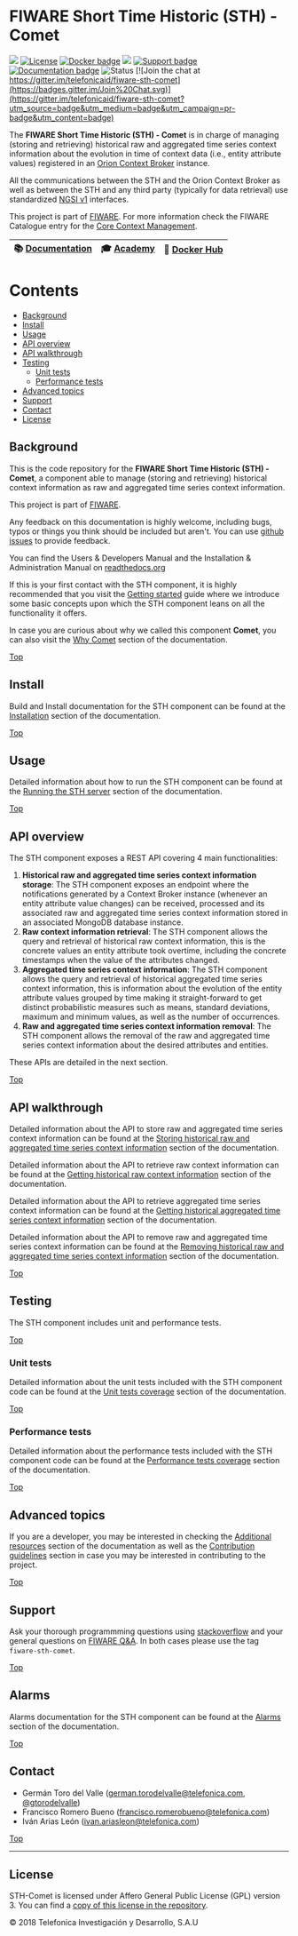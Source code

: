 # <a name="top"></a>FIWARE Short Time Historic (STH) - Comet

[![](https://nexus.lab.fiware.org/repository/raw/public/badges/chapters/core.svg)](https://www.fiware.org/developers/catalogue/)
[![License](https://img.shields.io/github/license/telefonicaid/fiware-sth-comet.svg)](https://opensource.org/licenses/AGPL-3.0)
[![Docker badge](https://img.shields.io/docker/pulls/fiware/sth-comet.svg)](https://hub.docker.com/r/fiware/sth-comet-ngsi/)
[![](https://img.shields.io/badge/tag-fiware--sth-comet-orange.svg?logo=stackoverflow)](http://stackoverflow.com/questions/tagged/fiware-sth-comet)
[![Support badge]( https://img.shields.io/badge/support-askbot-yellowgreen.svg)](https://ask.fiware.org/questions/scope%3Aall/tags%3Asth-comet/)
<br/>
[![Documentation badge](https://readthedocs.org/projects/fiware-sth-comet/badge/?version=latest)](http://fiware-sth-comet.rtfd.io)
![Status](https://nexus.lab.fiware.org/static/badges/statuses/cygnus.svg)
[![Join the chat at https://gitter.im/telefonicaid/fiware-sth-comet](https://badges.gitter.im/Join%20Chat.svg)](https://gitter.im/telefonicaid/fiware-sth-comet?utm_source=badge&utm_medium=badge&utm_campaign=pr-badge&utm_content=badge)

The **FIWARE Short Time Historic (STH) - Comet** is in charge of managing (storing and retrieving) historical raw and aggregated time series context information about the evolution in time of context data (i.e., entity attribute values) registered in an [Orion Context Broker](https://github.com/telefonicaid/fiware-orion) instance.

All the communications between the STH and the Orion Context Broker as well as between the STH and any third party (typically for data retrieval) use standardized [NGSI v1](http://technical.openmobilealliance.org/Technical/technical-information/release-program/current-releases/ngsi-v1-0) interfaces.

This project is part of [FIWARE](https://www.fiware.org/). For more information
check the FIWARE Catalogue entry for the
[Core Context Management](https://github.com/Fiware/catalogue/tree/master/core).


| :books: [Documentation](https://fiware-sth-comet.rtfd.io) | :mortar_board: [Academy](https://fiware-academy.readthedocs.io/en/latest/core/sth-comet) |  :whale: [Docker Hub](https://hub.docker.com/r/fiware/sth-comet/) |
|---|---|---|


# Contents

* [Background](#background)
* [Install](#install)
* [Usage](#usage)
* [API overview](#api-overview)
* [API walkthrough](#api-walkthrough)
* [Testing](#testing)
    * [Unit tests](#unit-tests)
    * [Performance tests](#performance-tests)
* [Advanced topics](#advanced-topics)
* [Support](#support)
* [Contact](#contact)
* [License](#license)

## Background

This is the code repository for the **FIWARE Short Time Historic (STH) - Comet**, a component able to manage (storing and retrieving) historical context information as raw and aggregated time series context information.

This project is part of [FIWARE](http://www.fiware.org).

Any feedback on this documentation is highly welcome, including bugs, typos or things you think should be included but aren't. You can use [github issues](https://github.com/telefonicaid/fiware-sth-comet/issues/new) to provide feedback.

You can find the Users & Developers Manual and the Installation & Administration Manual on [readthedocs.org](https://fiware-sth-comet.readthedocs.org)

If this is your first contact with the STH component, it is highly recommended that you visit the [Getting started](doc/manuals/getting-started.md) guide where we introduce some basic concepts upon which the STH component leans on all the functionality it offers.

In case you are curious about why we called this component **Comet**, you can also visit the [Why Comet](doc/manuals/why-comet.md) section of the documentation.

[Top](#top)

## Install

Build and Install documentation for the STH component can be found at the [Installation](doc/manuals/installation.md) section of the documentation.

[Top](#top)

## Usage

Detailed information about how to run the STH component can be found at the [Running the STH server](doc/manuals/running.md) section of the documentation.

[Top](#top)

## API overview

The STH component exposes a REST API covering 4 main functionalities:

1. **Historical raw and aggregated time series context information storage**: The STH component exposes an endpoint where the notifications generated by a Context Broker instance (whenever an entity attribute value changes) can be received, processed and its associated raw and aggregated time series context information stored in an associated MongoDB database instance.
2. **Raw context information retrieval**: The STH component allows the query and retrieval of historical raw context information, this is the concrete values an entity attribute took overtime, including the concrete timestamps when the value of the attributes changed.
3. **Aggregated time series context information**: The STH component allows the query and retrieval of historical aggregated time series context information, this is information about the evolution of the entity attribute values grouped by time making it straight-forward to get distinct probabilistic measures such as means, standard deviations, maximum and minimum values, as well as the number of occurrences.
4. **Raw and aggregated time series context information removal**: The STH component allows the removal of the raw and aggregated time series context information about the desired attributes and entities.

These APIs are detailed in the next section.

[Top](#top)

## API walkthrough

Detailed information about the API to store raw and aggregated time series context information can be found at the [Storing historical raw and aggregated time series context information](doc/manuals/data-storage.md) section of the documentation.

Detailed information about the API to retrieve raw context information can be found at the [Getting historical raw context information](doc/manuals/raw-data-retrieval.md) section of the documentation.

Detailed information about the API to retrieve aggregated time series context information can be found at the [Getting historical aggregated time series context information](doc/manuals/aggregated-data-retrieval.md) section of the documentation.

Detailed information about the API to remove raw and aggregated time series context information can be found at the [Removing historical raw and aggregated time series context information](doc/manuals/aggregated-data-retrieval.md) section of the documentation.

[Top](#top)

## Testing

The STH component includes unit and performance tests.

[Top](#top)

### Unit tests

Detailed information about the unit tests included with the STH component code can be found at the [Unit tests coverage](doc/manuals/unit-test-coverage.md) section of the documentation.

[Top](#top)

### Performance tests

Detailed information about the performance tests included with the STH component code can be found at the [Performance tests coverage](doc/manuals/performance-test-coverage.md) section of the documentation.

[Top](#top)

## Advanced topics

If you are a developer, you may be interested in checking the [Additional resources](doc/manuals/additional-resources.md) section of the documentation as well as the [Contribution guidelines](doc/manuals/contribution-guidelines.md) section in case you may be interested in contributing to the project.

[Top](#top)

## Support

Ask your thorough programmming questions using [stackoverflow](http://stackoverflow.com/questions/ask) and your general questions on [FIWARE Q&A](https://ask.fiware.org). In both cases please use the tag `fiware-sth-comet`.

[Top](#top)

## Alarms

Alarms documentation for the STH component can be found at the [Alarms](doc/manuals/alarms.md) section of the documentation.

[Top](#top)


## Contact

* Germán Toro del Valle ([german.torodelvalle@telefonica.com](mailto:german.torodelvalle@telefonica.com), [@gtorodelvalle](http://www.twitter.com/gtorodelvalle))
* Francisco Romero Bueno ([francisco.romerobueno@telefonica.com](mailto:francisco.romerobueno@telefonica.com))
* Iván Arias León ([ivan.ariasleon@telefonica.com](mailto:ivan.ariasleon@telefonica.com))

[Top](#top)

---

## License

STH-Comet is licensed under Affero General Public License (GPL)
version 3. You can find a [copy of this license in the repository](./LICENSE).

© 2018 Telefonica Investigación y Desarrollo, S.A.U
